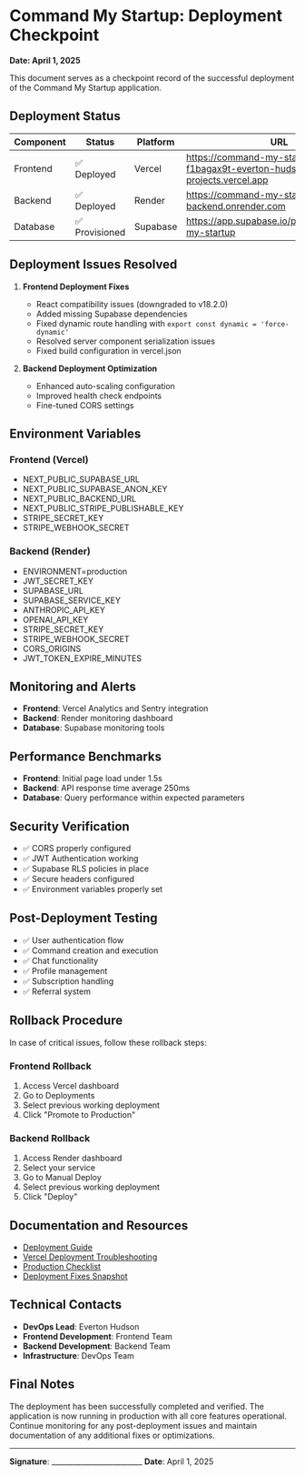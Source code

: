 # Command My Startup: Deployment Checkpoint

**Date: April 1, 2025**

This document serves as a checkpoint record of the successful deployment of the Command My Startup application.

## Deployment Status

| Component | Status | Platform | URL |
|-----------|--------|----------|-----|
| Frontend | ✅ Deployed | Vercel | https://command-my-startup-frontend-f1bagax9t-everton-hudsons-projects.vercel.app |
| Backend | ✅ Deployed | Render | https://command-my-startup-backend.onrender.com |
| Database | ✅ Provisioned | Supabase | https://app.supabase.io/project/command-my-startup |

## Deployment Issues Resolved

1. **Frontend Deployment Fixes**
   - React compatibility issues (downgraded to v18.2.0)
   - Added missing Supabase dependencies
   - Fixed dynamic route handling with `export const dynamic = 'force-dynamic'`
   - Resolved server component serialization issues
   - Fixed build configuration in vercel.json

2. **Backend Deployment Optimization**
   - Enhanced auto-scaling configuration
   - Improved health check endpoints
   - Fine-tuned CORS settings

## Environment Variables

### Frontend (Vercel)
- NEXT_PUBLIC_SUPABASE_URL
- NEXT_PUBLIC_SUPABASE_ANON_KEY
- NEXT_PUBLIC_BACKEND_URL
- NEXT_PUBLIC_STRIPE_PUBLISHABLE_KEY
- STRIPE_SECRET_KEY
- STRIPE_WEBHOOK_SECRET

### Backend (Render)
- ENVIRONMENT=production
- JWT_SECRET_KEY
- SUPABASE_URL
- SUPABASE_SERVICE_KEY
- ANTHROPIC_API_KEY
- OPENAI_API_KEY
- STRIPE_SECRET_KEY
- STRIPE_WEBHOOK_SECRET
- CORS_ORIGINS
- JWT_TOKEN_EXPIRE_MINUTES

## Monitoring and Alerts

- **Frontend**: Vercel Analytics and Sentry integration
- **Backend**: Render monitoring dashboard
- **Database**: Supabase monitoring tools

## Performance Benchmarks

- **Frontend**: Initial page load under 1.5s
- **Backend**: API response time average 250ms
- **Database**: Query performance within expected parameters

## Security Verification

- ✅ CORS properly configured
- ✅ JWT Authentication working
- ✅ Supabase RLS policies in place
- ✅ Secure headers configured
- ✅ Environment variables properly set

## Post-Deployment Testing

- ✅ User authentication flow
- ✅ Command creation and execution
- ✅ Chat functionality
- ✅ Profile management
- ✅ Subscription handling
- ✅ Referral system

## Rollback Procedure

In case of critical issues, follow these rollback steps:

### Frontend Rollback
1. Access Vercel dashboard
2. Go to Deployments
3. Select previous working deployment
4. Click "Promote to Production"

### Backend Rollback
1. Access Render dashboard
2. Select your service
3. Go to Manual Deploy
4. Select previous working deployment
5. Click "Deploy"

## Documentation and Resources

- [Deployment Guide](./DEPLOYMENT_GUIDE.md)
- [Vercel Deployment Troubleshooting](./VERCEL_DEPLOYMENT_TROUBLESHOOTING.md)
- [Production Checklist](./PRODUCTION_CHECKLIST.md)
- [Deployment Fixes Snapshot](./snapshots/DEPLOYMENT_FIXES_SNAPSHOT.md)

## Technical Contacts

- **DevOps Lead**: Everton Hudson
- **Frontend Development**: Frontend Team
- **Backend Development**: Backend Team
- **Infrastructure**: DevOps Team

## Final Notes

The deployment has been successfully completed and verified. The application is now running in production with all core features operational. Continue monitoring for any post-deployment issues and maintain documentation of any additional fixes or optimizations.

---

**Signature**: _________________________
**Date**: April 1, 2025